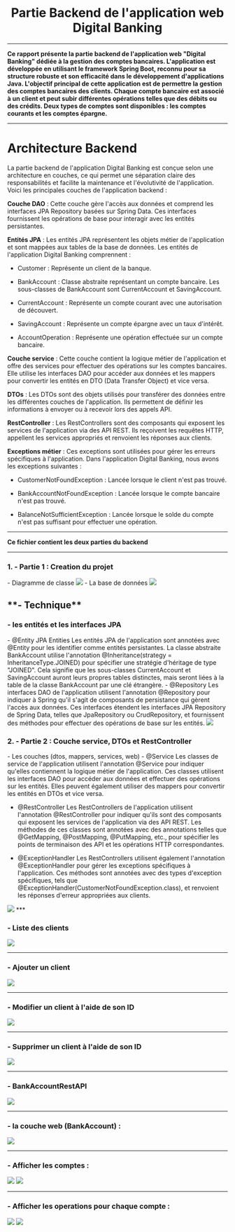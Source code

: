 # <center> Partie Backend de l'application web Digital Banking </center>
***
**Ce rapport présente la partie backend de l'application web "Digital Banking" dédiée à la gestion des comptes bancaires. L'application est développée en utilisant le framework Spring Boot, reconnu pour sa structure robuste et son efficacité dans le développement d'applications Java. L'objectif principal de cette application est de permettre la gestion des comptes bancaires des clients. Chaque compte bancaire est associé à un client et peut subir différentes opérations telles que des débits ou des crédits. Deux types de comptes sont disponibles : les comptes courants et les comptes épargne.**
***
# Architecture Backend
La partie backend de l'application Digital Banking est conçue selon une architecture en couches, ce qui permet une séparation claire des responsabilités et facilite la maintenance et l'évolutivité de l'application. Voici les principales couches de l'application backend :

**Couche DAO** : Cette couche gère l'accès aux données et comprend les interfaces JPA Repository basées sur Spring Data. Ces interfaces fournissent les opérations de base pour interagir avec les entités persistantes.

**Entités JPA** : Les entités JPA représentent les objets métier de l'application et sont mappées aux tables de la base de données. Les entités de l'application Digital Banking comprennent :

- Customer : Représente un client de la banque.

- BankAccount : Classe abstraite représentant un compte bancaire. Les sous-classes de BankAccount sont CurrentAccount et SavingAccount.

- CurrentAccount : Représente un compte courant avec une autorisation de découvert.

- SavingAccount : Représente un compte épargne avec un taux d'intérêt.

- AccountOperation : Représente une opération effectuée sur un compte bancaire.

**Couche service** : Cette couche contient la logique métier de l'application et offre des services pour effectuer des opérations sur les comptes bancaires. Elle utilise les interfaces DAO pour accéder aux données et les mappers pour convertir les entités en DTO (Data Transfer Object) et vice versa.

**DTOs** : Les DTOs sont des objets utilisés pour transférer des données entre les différentes couches de l'application. Ils permettent de définir les informations à envoyer ou à recevoir lors des appels API.

**RestController** : Les RestControllers sont des composants qui exposent les services de l'application via des API REST. Ils reçoivent les requêtes HTTP, appellent les services appropriés et renvoient les réponses aux clients.

**Exceptions métier** : Ces exceptions sont utilisées pour gérer les erreurs spécifiques à l'application. Dans l'application Digital Banking, nous avons les exceptions suivantes :

- CustomerNotFoundException : Lancée lorsque le client n'est pas trouvé.

- BankAccountNotFoundException : Lancée lorsque le compte bancaire n'est pas trouvé.

- BalanceNotSufficientException : Lancée lorsque le solde du compte n'est pas suffisant pour effectuer une opération.
***
**Ce fichier contient les deux parties du backend**
***

<h3> 1. - Partie 1 : Creation du projet </h3>
- Diagramme de classe 
 <img src="pictures/diagramme.png">
- La base de données
  <img src="pictures/BDD.png">

<h2>**- Technique**</h2>

<h3>- les entités et les interfaces JPA</h3>
- @Entity JPA Entities
  Les entités JPA de l'application sont annotées avec @Entity pour les identifier comme entités persistantes. La classe abstraite BankAccount utilise l'annotation @Inheritance(strategy = InheritanceType.JOINED) pour spécifier une stratégie d'héritage de type "JOINED". Cela signifie que les sous-classes CurrentAccount et SavingAccount auront leurs propres tables distinctes, mais seront liées à la table de la classe BankAccount par une clé étrangère.
- @Repository
  Les interfaces DAO de l'application utilisent l'annotation @Repository pour indiquer à Spring qu'il s'agit de composants de persistance qui gèrent l'accès aux données. Ces interfaces étendent les interfaces JPA Repository de Spring Data, telles que JpaRepository ou CrudRepository, et fournissent des méthodes pour effectuer des opérations de base sur les entités.

 <img src="pictures/capture1.png">

<h3> 2. - Partie 2 : Couche service, DTOs et RestController </h3>
- Les couches (dtos, mappers, services, web)
  - @Service
   Les classes de service de l'application utilisent l'annotation @Service pour indiquer qu'elles contiennent la logique métier de l'application. Ces classes utilisent les interfaces DAO pour accéder aux données et effectuer des opérations sur les entités. Elles peuvent également utiliser des mappers pour convertir les entités en DTOs et vice versa.

  - @RestController
   Les RestControllers de l'application utilisent l'annotation @RestController pour indiquer qu'ils sont des composants qui exposent les services de l'application via des API REST. Les méthodes de ces classes sont annotées avec des annotations telles que @GetMapping, @PostMapping, @PutMapping, etc., pour spécifier les points de terminaison des API et les opérations HTTP correspondantes.

   - @ExceptionHandler
   Les RestControllers utilisent également l'annotation @ExceptionHandler pour gérer les exceptions spécifiques à l'application. Ces méthodes sont annotées avec des types d'exception spécifiques, tels que @ExceptionHandler(CustomerNotFoundException.class), et renvoient les réponses d'erreur appropriées aux clients.
   <img src="pictures/capture1.png">
***
<h3> - Liste des clients </h3>
<img src="pictures/capture2.png">

***
<h3> - Ajouter un client</h3>
<img src="pictures/capture3.png">

***
<h3> - Modifier un client à l'aide de son ID</h3>
<img src="pictures/capture4.png">

***
<h3> - Supprimer un client à l'aide de son ID</h3>
<img src="pictures/capture5.png">

***
<h3> - BankAccountRestAPI </h3>
<img src="pictures/capture6.png">

***
<h3> - la couche web (BankAccount) : </h3>
<img src="pictures/capture7.png">

***
<h3> - Afficher les comptes : </h3>
<img src="pictures/capture8.png">
<img src="pictures/capture9.png">

***
<h3> - Afficher les operations pour chaque compte : </h3>
<img src="pictures/capture10.png">
<img src="pictures/capture11.png">


